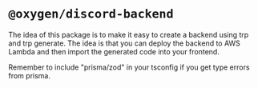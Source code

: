 # `@oxygen/discord-backend`

The idea of this package is to make it easy to create a backend using trp and trp generate. The idea is that you can deploy the backend to AWS Lambda and then import the generated code into your frontend.

Remember to include "prisma/zod" in your tsconfig if you get type errors from prisma.

